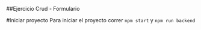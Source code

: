 ##Ejercicio Crud - Formulario

#Iniciar proyecto
Para iniciar el proyecto correr ```npm start``` y ```npm run backend```

